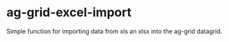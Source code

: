 # ag-grid-excel-import
Simple function for importing data from xls an xlsx into the ag-grid datagrid.
